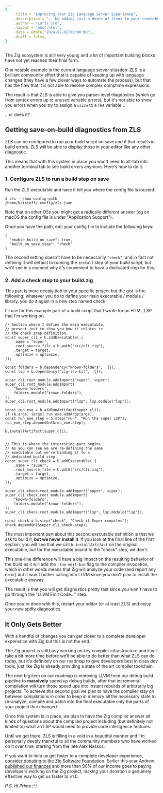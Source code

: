 ```yaml
---
{
    .title = "Improving Your Zig Language Server Experience",
    .description = "...by adding just a dozen of lines to your <code>build.zig</code>",
    .author = "Loris Cro",
    .layout = "post.html",
    .date = @date("2024-07-01T00:00:00"),
    .draft = false,
}
---
```


The Zig ecosystem is still very young and a lot of important building blocks have not yet reached their final form. 

One notable example is the current language server situation: ZLS is a brilliant community effort that is capable of keeping up with language changes (they have a few clever ways to automate the process), but that has the flaw that it is not able to resolve complex comptime expressions.

The result is that ZLS is able to give you parser-level diagnostics (which go from syntax errors up to unused variable errors), but it's not able to show you errors when you try to assign a `usize` to a `f64` variable...

...or does it?


## Getting save-on-build diagnostics from ZLS

ZLS can be configured to run your build script on save and if that results in build errors, ZLS will be able to display those in your editor like any other diagnostic.


This means that with this system in place you won't need to alt-tab into another terminal tab to see build errors anymore. Here's how to do it.

### 1. Configure ZLS to run a build step on save

Run the ZLS executable and have it tell you where the config file is located:

```
$ zls --show-config-path
/home/kristoff/.config/zls.json
```

Note that on other OSs you might get a radically different answer (eg on macOS the config file is under "Application Support").

Once you have the path, edit your config file to include the following keys:

```zig
{
  "enable_build_on_save": true,
  "build_on_save_step": "check"
}
```
The second setting doesn't have to be necessarily `"check"`, and in fact not defining it will default to running the `install` step of your build script, but we'll see in a moment why it's convenient to have a dedicated step for this.


### 2. Add a check step to your build.zig

This part is more deeply tied to your specific project but the gist is the following: whatever you do to define your main executable / module / library, you do it again in a new step named check.

I'll use for this example part of a build script that I wrote for an HTML LSP that I'm working on.


```zig
// Section where I define the main executable,
// present just to show you how it relates to
// the check step definition.
const super_cli = b.addExecutable(.{
    .name = "super",
    .root_source_file = b.path("src/cli.zig"),
    .target = target,
    .optimize = optimize,
});

const folders = b.dependency("known-folders", .{});
const lsp = b.dependency("zig-lsp-kit", .{});

super_cli.root_module.addImport("super", super);
super_cli.root_module.addImport(
    "known-folders",
    folders.module("known-folders"),
);
super_cli.root_module.addImport("lsp", lsp.module("lsp"));

const run_exe = b.addRunArtifact(super_cli);
if (b.args) |args| run_exe.addArgs(args);
const run_exe_step = b.step("run", "Run the Super LSP");
run_exe_step.dependOn(&run_exe.step);

b.installArtifact(super_cli);


// This is where the interesting part begins.
// As you can see we are re-defining the same
// executable but we're binding it to a 
// dedicated build step.
const super_cli_check = b.addExecutable(.{
    .name = "super",
    .root_source_file = b.path("src/cli.zig"),
    .target = target,
    .optimize = optimize,
});

super_cli_check.root_module.addImport("super", super);
super_cli_check.root_module.addImport(
    "known-folders",
    folders.module("known-folders"),
);
super_cli_check.root_module.addImport("lsp", lsp.module("lsp"));

const check = b.step("check", "Check if Super compiles");
check.dependOn(&super_cli_check.step);
```

The most important part about this second executable definition is
that we ask to build it, **but we never install it**. If you look at
the final line of the first section, you will see that we call `b.installArtifact` on the original executable, but for the executable bound to the "check" step, we don't.

This one-line difference will have a big impact on the resulting behavior of the build as it will add the `-fno-emit-bin` flag to the compiler invocation, which in other words means that Zig will analyze your code (and report any error) but it won't bother calling into LLVM since you don't plan to install the executable anyway.

The result is that you will get diagnostics pretty fast since you won't have to go through the "LLVM Emit Code..." step.

Once you're done with this, restart your editor (or at least ZLS) and enjoy your new spiffy diagnostics.

## It Only Gets Better

With a handful of changes you can get closer to a complete developer experience with Zig but this is not the end.

The Zig project is still busy working on key compiler infrastructure and it will take a bit more time before we'll be able to do better than what ZLS can do today, but it's definitely on our roadmap to give developers best in class dev tools, just like Zig is already providing a state of the art compiler toolchain.

The next big item on our roadmap is removing LLVM from our debug build pipeline to **massively** speed up debug builds, after that incremental compilation will turn those speed ups into instant rebuilds of arbitrarily big projects. To achieve this second goal we plan to have the compiler stay on between compilations in order to keep in memory all the necessary state to re-analyze, compile and patch into the final executable only the parts of your project that changed.

Once this system is in place, we plan to have the Zig compiler answer all kinds of questions about the compiled project including (but definitely not limited to) what an LSP would need to provide code intelligence features.

Until we get there, ZLS is filling in a void in a beautiful manner and I'm personally deeply thankful to all the community members who have worked on it over time, starting from the late Alex Naskos.

If you want to help us get faster to a complete developer experience, [consider donating to the Zig Software Foundation](https://ziglang.org/zsf/). Earlier this year Andrew [published our finances](https://ziglang.org/news/2024-financials/) and more than 90% of our income goes to paying developers working on the Zig project, making your donation a genuinely effective way to get us faster to v1.0.

*P.S. Hi Prime :^)*
